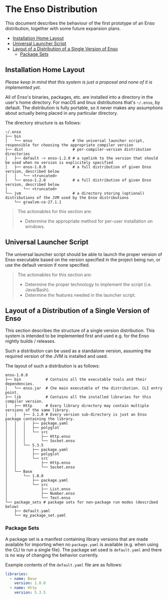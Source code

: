 # The Enso Distribution
This document describes the behaviour of the first prototype of an Enso
distribution, together with some future expansion plans.

<!-- MarkdownTOC levels="2,3" autolink="true" -->

- [Installation Home Layout](#installation-home-layout)
- [Universal Launcher Script](#universal-launcher-script)
- [Layout of a Distribution of a Single Version of Enso](#layout-of-a-distribution-of-a-single-version-of-enso)
    - [Package Sets](#package-sets)

<!-- /MarkdownTOC -->

## Installation Home Layout
*Please keep in mind that this system is just a proposal and none of it is
implemented yet.*

All of Enso's binaries, packages, etc. are installed into a directory in
the user's home directory. For macOS and linux distributions that's `~/.enso`,
by default. The distribution is fully portable, so it never makes any
assumptions about actually being placed in any particular directory.

The directory structure is as follows:

```
~/.enso
├── bin
│   └── enso                  # the universal launcher script, responsible for choosing the appropriate compiler version
├── dist                      # per-compiler-version distribution directories
│   ├── default -> enso-1.2.0 # a symlink to the version that should be used when no version is explicitely specified
│   ├── enso-1.0.0            # a full distribution of given Enso version, described below
│   │   └── <truncated>
│   └── enso-1.2.0            # a full distribution of given Enso version, described below
│       └── <truncated>
└── jvm                       # a directory storing (optional) distributions of the JVM used by the Enso distributions
    └── graalvm-ce-27.1.1
```

> The actionables for this section are:
>
> - Determine the appropriate method for per-user installation on windows.

## Universal Launcher Script
The universal launcher script should be able to launch the proper version of
Enso executable based on the version specified in the project being run,
or use the default version if none specified.

> The actionables for this section are:
>
> - Determine the proper technology to implement the script (i.e. Java/Bash).
> - Determine the features needed in the launcher script.

## Layout of a Distribution of a Single Version of Enso
This section describes the structure of a single version distribution. This
system is intended to be implemented first and used e.g. for the Enso nightly
builds / releases.

Such a distribution can be used as a standalone version, assuming the required
version of the JVM is installed and used.

The layout of such a distribution is as follows:

```
enso-1.0.0
├── bin           # Contains all the executable tools and their dependencies.
│   └── enso.jar  # Che main executable of the distribution. CLI entry point.
├── lib           # Contains all the installed libraries for this compiler version.
│   ├── Http      # Every library directory may contain multiple versions of the same library.
│   │   ├── 3.1.0 # Every version sub-directory is just an Enso package containing the library.
│   │   │   ├── package.yaml
│   │   │   ├── polyglot
│   │   │   └── src
│   │   │       ├── Http.enso
│   │   │       └── Socket.enso
│   │   └── 5.3.5
│   │       ├── package.yaml
│   │       ├── polyglot
│   │       └── src
│   │           ├── Http.enso
│   │           └── Socket.enso
│   └── Base
│       └── 1.0.0
│           ├── package.yaml
│           └── src
│               ├── List.enso
│               ├── Number.enso
│               └── Text.enso
└── package_sets # package sets for non-package run modes (described below)
    ├── default.yaml
    └── my_package_set.yaml
```

### Package Sets
A package set is a manifest containing library versions that are made available
for importing when no `package.yaml` is available (e.g. when using the CLI to
run a single file). The package set used is `default.yaml` and there is no way
of changing the behavior currently.

Example contents of the `default.yaml` file are as follows:

```yaml
libraries:
  - name: Base
    version: 1.0.0
  - name: Http
    version: 5.3.5
```
